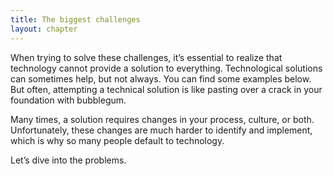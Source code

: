 ```yaml
---
title: The biggest challenges
layout: chapter
---
```


When trying to solve these challenges, it’s essential to realize that
technology cannot provide a solution to everything. Technological solutions
can sometimes help, but not always. You can find some examples below.
But often, attempting a technical solution is like pasting over a crack in your
foundation with bubblegum.

Many times, a solution requires changes in your process, culture, or both.
Unfortunately, these changes are much harder to identify and implement,
which is why so many people default to technology.

Let’s dive into the problems.

